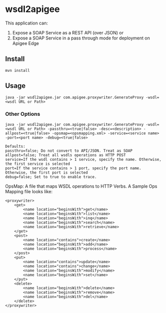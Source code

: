 # wsdl2apigee
This application  can:
1) Expose a SOAP Service as a REST API (over JSON) or 
2) Expose a SOAP Service in a pass through mode for deployment on Apigee Edge

## Install
```
mvn install
```

## Usage
```
java -jar wsdl2apigee.jar com.apigee.proxywriter.GenerateProxy -wsdl=<wsdl URL or Path>
```

### Other Options
```
java -jar wsdl2apigee.jar com.apigee.proxywriter.GenerateProxy -wsdl=<wsdl URL or Path> -passthru=<true|false> -desc=<description> -allpost=<true|false> -opsmap=<opsmapping.xml> -service=<service name> -port=<port name> -debug=<true|false>

Defaults:
passthru=false; Do not convert to API/JSON. Treat as SOAP
allpost=false; Treat all wsdls operations as HTTP POST
service=If the wsdl contains > 1 service, specify the name. Otherwise, the first service is selected
port=If the service contains > 1 port, specify the port name. Otherwise, the first port is selected
debug=false; Set to true to enable trace.
``` 
OpsMap:
A file that maps WSDL operations to HTTP Verbs. A Sample Ops Mapping file looks like:
```
<proxywriter>
	<get>
		<name location="beginsWith">get</name>
		<name location="beginsWith">list</name>
		<name location="beginsWith">inq</name>
		<name location="beginsWith">search</name>
		<name location="beginsWith">retrieve</name>
	</get>
	<post>
		<name location="contains">create</name>
		<name location="beginsWith">add</name>
		<name location="beginsWith">process</name>
	</post>
	<put>
		<name location="contains">update</name>
		<name location="contains">change</name>
		<name location="beginsWith">modify</name>
		<name location="beginsWith">set</name>
	</put>
	<delete>
		<name location="beginsWith">delete</name>
		<name location="beginsWith">remove</name>
		<name location="beginsWith">del</name>
	</delete>
</proxywriter>
```